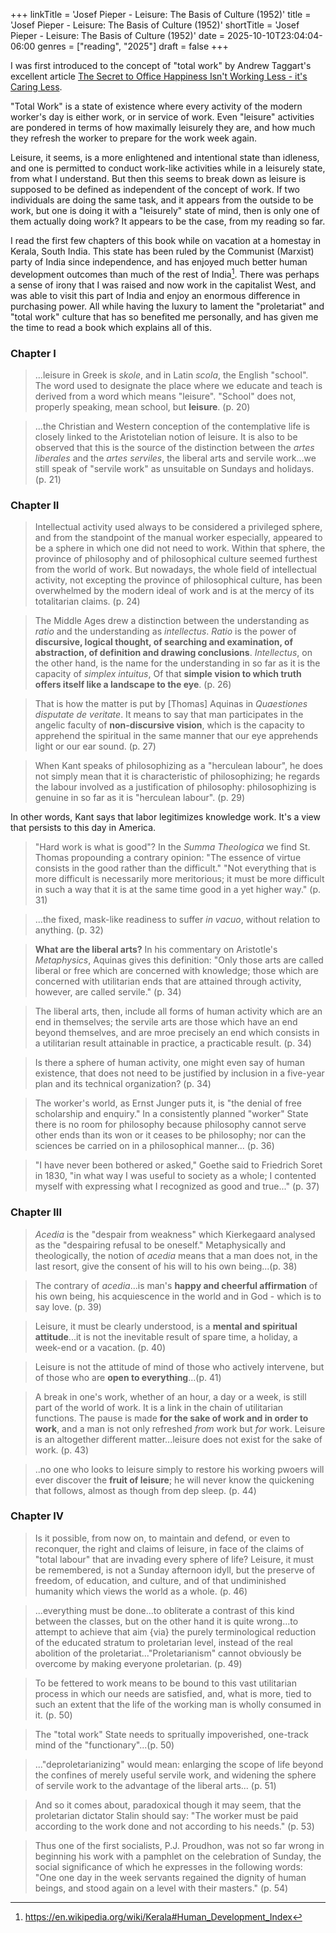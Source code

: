 +++
linkTitle = 'Josef Pieper - Leisure: The Basis of Culture (1952)'
title = 'Josef Pieper - Leisure: The Basis of Culture (1952)'
shortTitle = 'Josef Pieper - Leisure: The Basis of Culture (1952)'
date = 2025-10-10T23:04:04-06:00
genres = ["reading", "2025"]
draft = false
+++

I was first introduced to the concept of "total work" by Andrew Taggart's excellent article [The Secret to Office Happiness Isn't Working Less - it's Caring Less](https://web.archive.org/web/20170810035800/https://qz.com/1048352/the-secret-to-office-happiness-isnt-working-less-its-caring-less/).

"Total Work" is a state of existence where every activity of the modern worker's day is either work, or in service of work. Even "leisure" activities are pondered in terms of how maximally leisurely they are, and how much they refresh the worker to prepare for the work week again. 

Leisure, it seems, is a more enlightened and intentional state than idleness, and one is permitted to conduct work-like activities while in a leisurely state, from what I understand. But then this seems to break down as leisure is supposed to be defined as independent of the concept of work. If two individuals are doing the same task, and it appears from the outside to be work, but one is doing it with a "leisurely" state of mind, then is only one of them actually doing work? It appears to be the case, from my reading so far.

I read the first few chapters of this book while on vacation at a homestay in Kerala, South India. This state has been ruled by the Communist (Marxist) party of India since independence, and has enjoyed much better human development outcomes than much of the rest of India[^kerala-hdi]. There was perhaps a sense of irony that I was raised and now work in the capitalist West, and was able to visit this part of India and enjoy an enormous difference in purchasing power. All while having the luxury to lament the "proletariat" and "total work" culture that has so benefited me personally, and has given me the time to read a book which explains all of this.

### Chapter I

> ...leisure in Greek is *skole*, and in Latin *scola*, the English "school". The word used to designate the place where we educate and teach is derived from a word which means "leisure". "School" does not, properly speaking, mean school, but **leisure**. (p. 20)

> ...the Christian and Western conception of the contemplative life is closely linked to the Aristotelian notion of leisure. It is also to be observed that this is the source of the distinction between the *artes liberales* and the *artes serviles*, the liberal arts and servile work...we still speak of "servile work" as unsuitable on Sundays and holidays. (p. 21)

[^kerala-hdi]: https://en.wikipedia.org/wiki/Kerala#Human_Development_Index

### Chapter II

> Intellectual activity used always to be considered a privileged sphere, and from the standpoint of the manual worker especially, appeared to be a sphere in which one did not need to work. Within that sphere, the province of philosophy and of philosophical culture seemed furthest from the world of work. But nowadays, the whole field of intellectual activity, not excepting the province of philosophical culture, has been overwhelmed by the modern ideal of work and is at the mercy of its totalitarian claims. (p. 24)

> The Middle Ages drew a distinction between the understanding as *ratio* and the understanding as *intellectus*. *Ratio* is the power of **discursive, logical thought, of searching and examination, of abstraction, of definition and drawing conclusions**. *Intellectus*, on the other hand, is the name for the understanding in so far as it is the capacity of *simplex intuitus*, Of that **simple vision to which truth offers itself like a landscape to the eye**. (p. 26)

> That is how the matter is put by [Thomas] Aquinas in *Quaestiones disputate de veritate*. It means to say that man participates in the angelic faculty of **non-discursive vision**, which is the capacity to apprehend the spiritual in the same manner that our eye apprehends light or our ear sound. (p. 27)

> When Kant speaks of philosophizing as a "herculean labour", he does not simply mean that it is characteristic of philosophizing; he regards the labour involved as a justification of philosophy: philosophizing is genuine in so far as it is "herculean labour". (p. 29)

In other words, Kant says that labor legitimizes knowledge work. It's a view that persists to this day in America.

> "Hard work is what is good"? In the *Summa Theologica* we find St. Thomas propounding a contrary opinion: "The essence of virtue consists in the good rather than the difficult." "Not everything that is more difficult is necessarily more meritorious; it must be more difficult in such a way that it is at the same time good in a yet higher way." (p. 31)

> ...the fixed, mask-like readiness to suffer *in vacuo*, without relation to anything. (p. 32)

> **What are the liberal arts?** In his commentary on Aristotle's *Metaphysics*, Aquinas gives this definition: "Only those arts are called liberal or free which are concerned with knowledge; those which are concerned with utilitarian ends that are attained through activity, however, are called servile." (p. 34)

> The liberal arts, then, include all forms of human activity which are an end in themselves; the servile arts are those which have an end beyond themselves, and are mroe precisely an end which consists in a utilitarian result attainable in practice, a practicable result. (p. 34)

> Is there a sphere of human activity, one might even say of human existence, that does not need to be justified by inclusion in a five-year plan and its technical organization? (p. 34)

> The worker's world, as Ernst Junger puts it, is "the denial of free scholarship and enquiry." In a consistently planned "worker" State there is no room for philosophy because philosophy cannot serve other ends than its won or it ceases to be philosophy; nor can the sciences be carried on in a philosophical manner... (p. 36)

> "I have never been bothered or asked," Goethe said to Friedrich Soret in 1830, "in what way I was useful to society as a whole; I contented myself with expressing what I recognized as good and true..." (p. 37)

### Chapter III

> *Acedia* is the "despair from weakness" which Kierkegaard analysed as the "despairing refusal to be oneself." Metaphysically and theologically, the notion of *acedia* means that a man does not, in the last resort, give the consent of his will to his own being...(p. 38)

> The contrary of *acedia*...is man's **happy and cheerful affirmation** of his own being, his acquiescence in the world and in God - which is to say love. (p. 39)

> Leisure, it must be clearly understood, is a **mental and spiritual attitude**...it is not the inevitable result of spare time, a holiday, a week-end or a vacation. (p. 40)

> Leisure is not the attitude of mind of those who actively intervene, but of those who are **open to everything**...(p. 41)

> A break in one's work, whether of an hour, a day or a week, is still part of the world of work. It is a link in the chain of utilitarian functions. The pause is made **for the sake of work and in order to work**, and a man is not only refreshed *from* work but *for* work. Leisure is an altogether different matter...leisure does not exist for the sake of work. (p. 43)

> ..no one who looks to leisure simply to restore his working pwoers will ever discover the **fruit of leisure**; he will never know the quickening that follows, almost as though from dep sleep. (p. 44)

### Chapter IV

> Is it possible, from now on, to maintain and defend, or even to reconquer, the right and claims of leisure, in face of the claims of "total labour" that are invading every sphere of life? Leisure, it must be remembered, is not a Sunday afternoon idyll, but the preserve of freedom, of education, and culture, and of that undiminished humanity which views the world as a whole. (p. 46)

> ...everything must be done...to obliterate a contrast of this kind between the classes, but on the other hand it is quite wrong...to attempt to achieve that aim {via} the purely terminological reduction of the educated stratum to proletarian level, instead of the real abolition of the proletariat..."Proletarianism" cannot obviously be overcome by making everyone proletarian. (p. 49)

> To be fettered to work means to be bound to this vast utilitarian process in which our needs are satisfied, and, what is more, tied to such an extent that the life of the working man is wholly consumed in it. (p. 50)

> The "total work" State needs to spritually impoverished, one-track mind of the "functionary"...(p. 50)

> ..."deproletarianizing" would mean: enlarging the scope of life beyond the confines of merely useful servile work, and widening the sphere of servile work to the advantage of the liberal arts... (p. 51)

> And so it comes about, paradoxical though it may seem, that the proletarian dictator Stalin should say: "The worker must be paid according to the work done and not according to his needs." (p. 53)

> Thus one of the first socialists, P.J. Proudhon, was not so far wrong in beginning his work with a pamphlet on the celebration of Sunday, the social significance of which he expresses in the following words: "One one day in the week servants regained the dignity of human beings, and stood again on a level with their masters." (p. 54)

